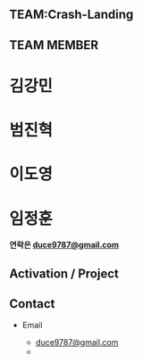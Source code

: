 ## TEAM:Crash-Landing

## TEAM MEMBER
# 김강민
# 범진혁
# 이도영 
# 임정훈

**연락은 duce9787@gmail.com**




## Activation / Project



## Contact

- Email

  - duce9787@gmail.com
  - 


